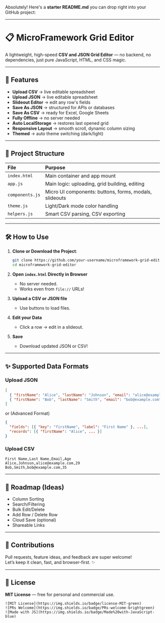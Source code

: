 Absolutely! Here's a **starter README.md** you can drop right into your GitHub project:

---

# 📋 MicroFramework Grid Editor

A lightweight, high-speed **CSV and JSON Grid Editor** — no backend, no dependencies, just pure JavaScript, HTML, and CSS magic.

---
## 🚀 Features
- **Upload CSV** → live editable spreadsheet
- **Upload JSON** → live editable spreadsheet
- **Slideout Editor** → edit any row's fields
- **Save As JSON** → structured for APIs or databases
- **Save As CSV** → ready for Excel, Google Sheets
- **Fully Offline** → no server needed
- **Auto LocalStorage** → restores last opened grid
- **Responsive Layout** → smooth scroll, dynamic column sizing
- **Themed** → auto theme switching (dark/light)

---
## 📂 Project Structure

| File | Purpose |
|:----|:--------|
| `index.html` | Main container and app mount |
| `app.js` | Main logic: uploading, grid building, editing |
| `components.js` | Micro UI components: buttons, forms, modals, slideouts |
| `theme.js` | Light/Dark mode color handling |
| `helpers.js` | Smart CSV parsing, CSV exporting |

---
## 🛠 How to Use

1. **Clone or Download the Project**:
    ```bash
    git clone https://github.com/your-username/microframework-grid-editor.git
    cd microframework-grid-editor
    ```

2. **Open `index.html` Directly in Browser**
    - No server needed.
    - Works even from `file://` URLs!

3. **Upload a CSV or JSON file**  
   - Use buttons to load files.

4. **Edit your Data**  
   - Click a row → edit in a slideout.

5. **Save**  
   - Download updated JSON or CSV!

---
## ✨ Supported Data Formats

### Upload JSON
```json
[
  { "firstName": "Alice", "lastName": "Johnson", "email": "alice@example.com", "age": 29 },
  { "firstName": "Bob", "lastName": "Smith", "email": "bob@example.com", "age": 35 }
]
```

or (Advanced Format)
```json
{
  "fields": [{ "key": "firstName", "label": "First Name" }, ...],
  "records": [{ "firstName": "Alice", ... }]
}
```

### Upload CSV
```csv
First Name,Last Name,Email,Age
Alice,Johnson,alice@example.com,29
Bob,Smith,bob@example.com,35
```

---
## 🎯 Roadmap (Ideas)

- Column Sorting
- Search/Filtering
- Bulk Edit/Delete
- Add Row / Delete Row
- Cloud Save (optional)
- Shareable Links

---
## 🤝 Contributions

Pull requests, feature ideas, and feedback are super welcome!  
Let’s keep it clean, fast, and browser-first. ✨

---
## 📄 License

**MIT License** — free for personal and commercial use.


```
![MIT License](https://img.shields.io/badge/license-MIT-green)
![PRs Welcome](https://img.shields.io/badge/PRs-welcome-brightgreen)
![Made with JS](https://img.shields.io/badge/Made%20with-JavaScript-blue)
```
  
